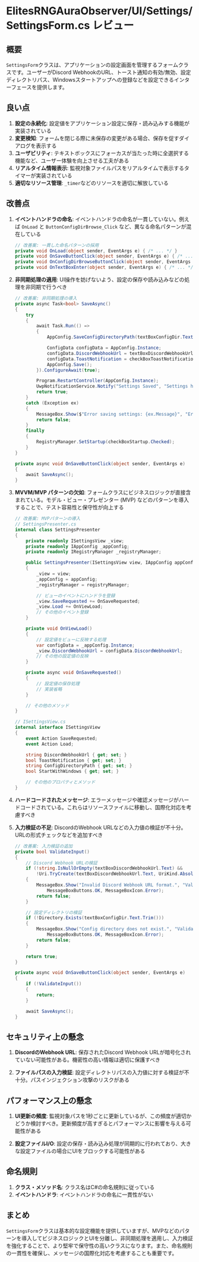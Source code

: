 # ElitesRNGAuraObserver/UI/Settings/SettingsForm.cs レビュー

## 概要

`SettingsForm`クラスは、アプリケーションの設定画面を管理するフォームクラスです。ユーザーがDiscord WebhookのURL、トースト通知の有効/無効、設定ディレクトリパス、Windowsスタートアップへの登録などを設定できるインターフェースを提供します。

## 良い点

1. **設定の永続化**: 設定値をアプリケーション設定に保存・読み込みする機能が実装されている
2. **変更検知**: フォームを閉じる際に未保存の変更がある場合、保存を促すダイアログを表示する
3. **ユーザビリティ**: テキストボックスにフォーカスが当たった時に全選択する機能など、ユーザー体験を向上させる工夫がある
4. **リアルタイム情報表示**: 監視対象ファイルパスをリアルタイムで表示するタイマーが実装されている
5. **適切なリソース管理**: `_timer`などのリソースを適切に解放している

## 改善点

1. **イベントハンドラの命名**: イベントハンドラの命名が一貫していない。例えば `OnLoad` と `ButtonConfigDirBrowse_Click` など、異なる命名パターンが混在している

   ```csharp
   // 改善案: 一貫した命名パターンの採用
   private void OnLoad(object sender, EventArgs e) { /* ... */ }
   private void OnSaveButtonClick(object sender, EventArgs e) { /* ... */ }
   private void OnConfigDirBrowseButtonClick(object sender, EventArgs e) { /* ... */ }
   private void OnTextBoxEnter(object sender, EventArgs e) { /* ... */ }
   ```

2. **非同期処理の適用**: UI操作を妨げないよう、設定の保存や読み込みなどの処理を非同期で行うべき

   ```csharp
   // 改善案: 非同期処理の導入
   private async Task<bool> SaveAsync()
   {
       try
       {
           await Task.Run(() =>
           {
               AppConfig.SaveConfigDirectoryPath(textBoxConfigDir.Text.Trim());

               ConfigData configData = AppConfig.Instance;
               configData.DiscordWebhookUrl = textBoxDiscordWebhookUrl.Text;
               configData.ToastNotification = checkBoxToastNotification.Checked;
               AppConfig.Save();
           }).ConfigureAwait(true);

           Program.RestartController(AppConfig.Instance);
           UwpNotificationService.Notify("Settings Saved", "Settings have been saved successfully.");
           return true;
       }
       catch (Exception ex)
       {
           MessageBox.Show($"Error saving settings: {ex.Message}", "Error", MessageBoxButtons.OK, MessageBoxIcon.Error);
           return false;
       }
       finally
       {
           RegistryManager.SetStartup(checkBoxStartup.Checked);
       }
   }

   private async void OnSaveButtonClick(object sender, EventArgs e)
   {
       await SaveAsync();
   }
   ```

3. **MVVM/MVP パターンの欠如**: フォームクラスにビジネスロジックが直接含まれている。モデル・ビュー・プレゼンター (MVP) などのパターンを導入することで、テスト容易性と保守性が向上する

   ```csharp
   // 改善案: MVPパターンの導入
   // SettingsPresenter.cs
   internal class SettingsPresenter
   {
       private readonly ISettingsView _view;
       private readonly IAppConfig _appConfig;
       private readonly IRegistryManager _registryManager;

       public SettingsPresenter(ISettingsView view, IAppConfig appConfig, IRegistryManager registryManager)
       {
           _view = view;
           _appConfig = appConfig;
           _registryManager = registryManager;

           // ビューのイベントにハンドラを登録
           _view.SaveRequested += OnSaveRequested;
           _view.Load += OnViewLoad;
           // その他のイベント登録
       }

       private void OnViewLoad()
       {
           // 設定値をビューに反映する処理
           var configData = _appConfig.Instance;
           _view.DiscordWebhookUrl = configData.DiscordWebhookUrl;
           // その他の設定値の反映
       }

       private async void OnSaveRequested()
       {
           // 設定値の保存処理
           // 実装省略
       }

       // その他のメソッド
   }

   // ISettingsView.cs
   internal interface ISettingsView
   {
       event Action SaveRequested;
       event Action Load;

       string DiscordWebhookUrl { get; set; }
       bool ToastNotification { get; set; }
       string ConfigDirectoryPath { get; set; }
       bool StartWithWindows { get; set; }

       // その他のプロパティとメソッド
   }
   ```

4. **ハードコードされたメッセージ**: エラーメッセージや確認メッセージがハードコードされている。これらはリソースファイルに移動し、国際化対応を考慮すべき

5. **入力検証の不足**: DiscordのWebhook URLなどの入力値の検証が不十分。URLの形式チェックなどを追加すべき

   ```csharp
   // 改善案: 入力検証の追加
   private bool ValidateInput()
   {
       // Discord Webhook URLの検証
       if (!string.IsNullOrEmpty(textBoxDiscordWebhookUrl.Text) &&
           !Uri.TryCreate(textBoxDiscordWebhookUrl.Text, UriKind.Absolute, out var uri))
       {
           MessageBox.Show("Invalid Discord Webhook URL format.", "Validation Error",
               MessageBoxButtons.OK, MessageBoxIcon.Error);
           return false;
       }

       // 設定ディレクトリの検証
       if (!Directory.Exists(textBoxConfigDir.Text.Trim()))
       {
           MessageBox.Show("Config directory does not exist.", "Validation Error",
               MessageBoxButtons.OK, MessageBoxIcon.Error);
           return false;
       }

       return true;
   }

   private async void OnSaveButtonClick(object sender, EventArgs e)
   {
       if (!ValidateInput())
       {
           return;
       }

       await SaveAsync();
   }
   ```

## セキュリティ上の懸念

1. **DiscordのWebhook URL**: 保存されたDiscord Webhook URLが暗号化されていない可能性がある。機密性の高い情報は適切に保護すべき

2. **ファイルパスの入力検証**: 設定ディレクトリパスの入力値に対する検証が不十分。パスインジェクション攻撃のリスクがある

## パフォーマンス上の懸念

1. **UI更新の頻度**: 監視対象パスを1秒ごとに更新しているが、この頻度が適切かどうか検討すべき。更新頻度が高すぎるとパフォーマンスに影響を与える可能性がある

2. **設定ファイルI/O**: 設定の保存・読み込み処理が同期的に行われており、大きな設定ファイルの場合にUIをブロックする可能性がある

## 命名規則

1. **クラス・メソッド名**: クラス名はC#の命名規則に従っている
2. **イベントハンドラ**: イベントハンドラの命名に一貫性がない

## まとめ

`SettingsForm`クラスは基本的な設定機能を提供していますが、MVPなどのパターンを導入してビジネスロジックとUIを分離し、非同期処理を適用し、入力検証を強化することで、より堅牢で保守性の高いクラスになります。また、命名規則の一貫性を確保し、メッセージの国際化対応を考慮することも重要です。
